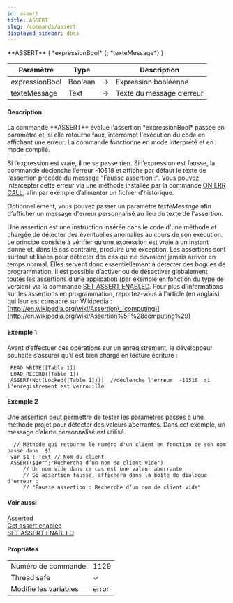 ```yaml
---
id: assert
title: ASSERT
slug: /commands/assert
displayed_sidebar: docs
---
```


<!--REF #_command_.ASSERT.Syntax-->**ASSERT** ( *expressionBool* {; *texteMessage*} )<!-- END REF-->
<!--REF #_command_.ASSERT.Params-->
| Paramètre | Type |  | Description |
| --- | --- | --- | --- |
| expressionBool | Boolean | &#8594;  | Expression booléenne |
| texteMessage | Text | &#8594;  | Texte du message d’erreur |

<!-- END REF-->

#### Description 

<!--REF #_command_.ASSERT.Summary-->La commande **ASSERT** évalue l'assertion *expressionBool* passée en paramètre et, si elle retourne faux, interrompt l'exécution du code en affichant une erreur.<!-- END REF--> La commande fonctionne en mode interprété et en mode compilé. 

Si l’expression est vraie, il ne se passe rien. Si l’expression est fausse, la commande déclenche l’erreur -10518 et affiche par défaut le texte de l’assertion précédé du message "Fausse assertion :". Vous pouvez intercepter cette erreur via une méthode installée par la commande [ON ERR CALL](on-err-call.md), afin par exemple d’alimenter un fichier d’historique. 

Optionnellement, vous pouvez passer un paramètre *texteMessage* afin d'afficher un message d'erreur personnalisé au lieu du texte de l'assertion. 

Une assertion est une instruction insérée dans le code d'une méthode et chargée de détecter des éventuelles anomalies au cours de son exécution. Le principe consiste à vérifier qu’une expression est vraie à un instant donné et, dans le cas contraire, produire une exception. Les assertions sont surtout utilisées pour détecter des cas qui ne devraient jamais arriver en temps normal. Elles servent donc essentiellement à détecter des bogues de programmation. Il est possible d’activer ou de désactiver globalement toutes les assertions d’une application (par exemple en fonction du type de version) via la commande [SET ASSERT ENABLED](set-assert-enabled.md). Pour plus d’informations sur les assertions en programmation, reportez-vous à l’article (en anglais) qui leur est consacré sur Wikipedia : [http://en.wikipedia.org/wiki/Assertion\_(computing)](http://en.wikipedia.org/wiki/Assertion%5F%28computing%29)

#### Exemple 1 

Avant d’effectuer des opérations sur un enregistrement, le développeur souhaite s’assurer qu’il est bien chargé en lecture écriture :

```4d
 READ WRITE([Table 1])
 LOAD RECORD([Table 1])
 ASSERT(Not(Locked([Table 1])))  //déclenche l'erreur  -10518  si l'enregistrement est verrouillé
```

#### Exemple 2 

Une assertion peut permettre de tester les paramètres passés à une méthode projet pour détecter des valeurs aberrantes. Dans cet exemple, un message d’alerte personnalisé est utilisé.

```4d
  // Méthode qui retourne le numéro d'un client en fonction de son nom passé dans  $1
 var $1 : Text // Nom du client
 ASSERT($1#"";"Recherche d’un nom de client vide")
     // Un nom vide dans ce cas est une valeur aberrante
     // Si assertion fausse, affichera dans la boîte de dialogue d'erreur :
     // "Fausse assertion : Recherche d’un nom de client vide"
```

#### Voir aussi 

[Asserted](asserted.md)  
[Get assert enabled](get-assert-enabled.md)  
[SET ASSERT ENABLED](set-assert-enabled.md)  

#### Propriétés

|  |  |
| --- | --- |
| Numéro de commande | 1129 |
| Thread safe | &check; |
| Modifie les variables | error |



